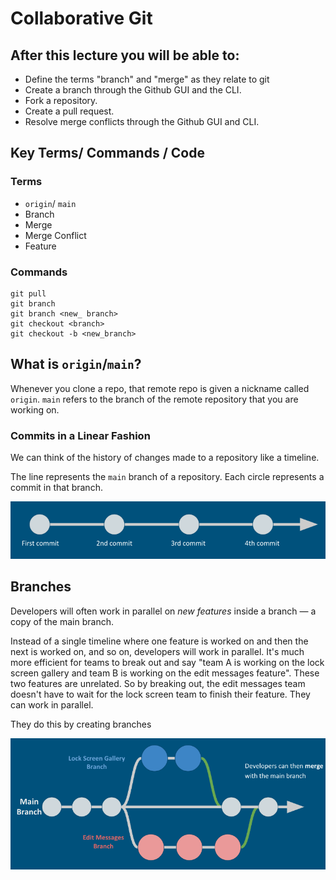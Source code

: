 # Collaborative Git

## After this lecture you will be able to: 

* Define the terms "branch" and "merge" as they relate to git
* Create a branch through the Github GUI and the CLI.
* Fork a repository.
* Create a pull request.
* Resolve merge conflicts through the Github GUI and CLI.


## Key Terms/ Commands / Code

### Terms

* `origin`/ `main`
* Branch
* Merge
* Merge Conflict
* Feature

### Commands

```
git pull
git branch
git branch <new_ branch>
git checkout <branch>
git checkout -b <new_branch>
```

## What is `origin`/`main`?

Whenever you clone a repo, that remote repo is given a nickname called `origin`.
`main` refers to the branch of the remote repository that you are working on.

### Commits in a Linear Fashion

We can think of the history of changes made to a repository like a timeline.

The line represents the `main` branch of a repository. Each circle represents a commit in that branch.

![commit history image](./commit-history.png)

## Branches

Developers will often work in parallel on _new features_ inside a branch — a copy of the main branch.

Instead of a single timeline where one feature is worked on and then the next is worked on, and so on, developers will work in parallel. It's much more efficient for teams to break out and say "team A is working on the lock screen gallery and team B is working on the edit messages feature". These two features are unrelated. So by breaking out, the edit messages team doesn't have to wait for the lock screen team to finish their feature. They can work in parallel.

They do this by creating branches

![Commit history with branches](./commit-history-with-branches.png)
